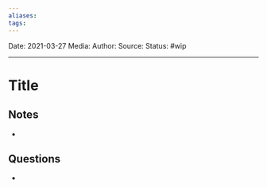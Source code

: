 ```yaml
---
aliases:
tags:
---
```

Date: 2021-03-27
Media:
Author:
Source:
Status: #wip

---
# Title
## Notes
<!-- Summarize my thoughts -->
*

## Questions
<!-- Relevant questions to consider -->
*

